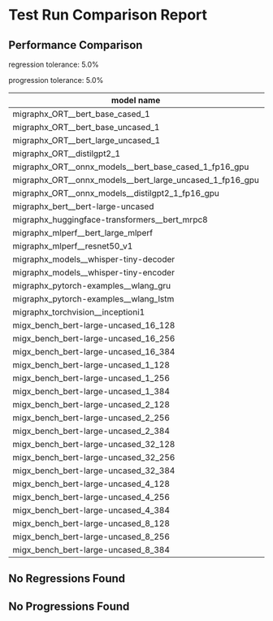 # Test Run Comparison Report

## Performance Comparison

regression tolerance: 5.0%

progression tolerance: 5.0%

|model name|exit_status|analysis|old_time_ms|new_time_ms|change_ms|percent_change|
|---|---|---|---|---|---|---|
|migraphx_ORT__bert_base_cased_1|PASS|within tol|105.3868|105.6455|0.2587|0.25%|
|migraphx_ORT__bert_base_uncased_1|PASS|within tol|105.9748|108.1247|2.1499|2.03%|
|migraphx_ORT__bert_large_uncased_1|PASS|within tol|478.1015|472.9195|-5.1821|-1.08%|
|migraphx_ORT__distilgpt2_1|PASS|within tol|57.6547|58.1616|0.507|0.88%|
|migraphx_ORT__onnx_models__bert_base_cased_1_fp16_gpu|Numerics|within tol|63.7114|62.5289|-1.1825|-1.86%|
|migraphx_ORT__onnx_models__bert_large_uncased_1_fp16_gpu|Numerics|within tol|272.1038|267.1097|-4.9941|-1.84%|
|migraphx_ORT__onnx_models__distilgpt2_1_fp16_gpu|Numerics|within tol|35.3939|34.055|-1.3389|-3.78%|
|migraphx_bert__bert-large-uncased|PASS|within tol|19.0554|18.8658|-0.1896|-1.0%|
|migraphx_huggingface-transformers__bert_mrpc8|PASS|within tol|7.0213|6.9571|-0.0642|-0.91%|
|migraphx_mlperf__bert_large_mlperf|Numerics|within tol|26.2554|26.5997|0.3443|1.31%|
|migraphx_mlperf__resnet50_v1|Numerics|within tol|6.4444|6.3778|-0.0665|-1.03%|
|migraphx_models__whisper-tiny-decoder|PASS|within tol|44.3264|42.2944|-2.032|-4.58%|
|migraphx_models__whisper-tiny-encoder|Numerics|progression|150.161|142.6046|-7.5564|-5.03%|
|migraphx_pytorch-examples__wlang_gru|PASS|regression|16.806|17.7531|0.9471|5.64%|
|migraphx_pytorch-examples__wlang_lstm|PASS|progression|8.2354|7.2426|-0.9928|-12.06%|
|migraphx_torchvision__inceptioni1|PASS|within tol|60.8293|62.381|1.5517|2.55%|
|migx_bench_bert-large-uncased_16_128|PASS|within tol|32.5821|31.7788|-0.8032|-2.47%|
|migx_bench_bert-large-uncased_16_256|PASS|within tol|54.6984|53.4176|-1.2808|-2.34%|
|migx_bench_bert-large-uncased_16_384|Numerics|within tol|71.9615|70.0736|-1.888|-2.62%|
|migx_bench_bert-large-uncased_1_128|PASS|within tol|12.0815|12.1721|0.0905|0.75%|
|migx_bench_bert-large-uncased_1_256|PASS|within tol|12.3318|12.2548|-0.0771|-0.62%|
|migx_bench_bert-large-uncased_1_384|PASS|within tol|19.0599|19.0976|0.0377|0.2%|
|migx_bench_bert-large-uncased_2_128|PASS|within tol|12.6368|12.6604|0.0237|0.19%|
|migx_bench_bert-large-uncased_2_256|PASS|progression|16.3|13.2622|-3.0379|-18.64%|
|migx_bench_bert-large-uncased_2_384|PASS|within tol|20.9266|20.8612|-0.0654|-0.31%|
|migx_bench_bert-large-uncased_32_128|PASS|progression|69.756|65.7987|-3.9573|-5.67%|
|migx_bench_bert-large-uncased_32_256|PASS|progression|114.7212|98.1013|-16.6199|-14.49%|
|migx_bench_bert-large-uncased_32_384|Numerics|within tol|142.771|138.8292|-3.9418|-2.76%|
|migx_bench_bert-large-uncased_4_128|PASS|within tol|14.4388|14.3035|-0.1353|-0.94%|
|migx_bench_bert-large-uncased_4_256|PASS|progression|29.8524|16.4344|-13.418|-44.95%|
|migx_bench_bert-large-uncased_4_384|PASS|progression|188.1292|25.5827|-162.5465|-86.4%|
|migx_bench_bert-large-uncased_8_128|PASS|within tol|19.3436|18.957|-0.3866|-2.0%|
|migx_bench_bert-large-uncased_8_256|PASS|within tol|27.0404|26.55|-0.4905|-1.81%|
|migx_bench_bert-large-uncased_8_384|PASS|progression|156.0215|39.2081|-116.8134|-74.87%|

## No Regressions Found

## No Progressions Found

